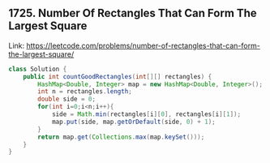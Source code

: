 ## 1725. Number Of Rectangles That Can Form The Largest Square
Link: https://leetcode.com/problems/number-of-rectangles-that-can-form-the-largest-square/

```java
class Solution {
    public int countGoodRectangles(int[][] rectangles) {
        HashMap<Double, Integer> map = new HashMap<Double, Integer>();
        int n = rectangles.length;
        double side = 0;
        for(int i=0;i<n;i++){
            side = Math.min(rectangles[i][0], rectangles[i][1]);
            map.put(side, map.getOrDefault(side, 0) + 1);
        }
        return map.get(Collections.max(map.keySet()));
    }
}

```